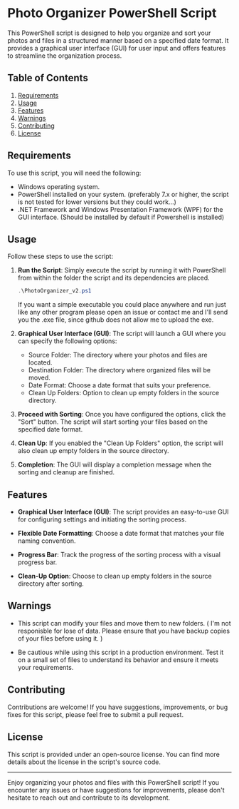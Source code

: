 # Photo Organizer PowerShell Script

This PowerShell script is designed to help you organize and sort your photos and files in a structured manner based on a specified date format. It provides a graphical user interface (GUI) for user input and offers features to streamline the organization process.

## Table of Contents

1. [Requirements](#requirements)
2. [Usage](#usage)
3. [Features](#features)
4. [Warnings](#warnings)
5. [Contributing](#contributing)
6. [License](#license)

## Requirements

To use this script, you will need the following:

- Windows operating system.
- PowerShell installed on your system. (preferably 7.x or higher, the script is not tested for lower versions but they could work...)
- .NET Framework and Windows Presentation Framework (WPF) for the GUI interface. (Should be installed by default if Powershell is installed)

## Usage

Follow these steps to use the script:

1. **Run the Script**: Simply execute the script by running it with PowerShell from within the folder the script and its dependencies are placed.

   ```powershell
   .\PhotoOrganizer_v2.ps1
   ```

   If you want a simple executable you could place anywhere and run just like any other program please open an issue or contact me and I'll send you the .exe file, since github does not allow me to upload the exe.

2. **Graphical User Interface (GUI)**: The script will launch a GUI where you can specify the following options:

   - Source Folder: The directory where your photos and files are located.
   - Destination Folder: The directory where organized files will be moved.
   - Date Format: Choose a date format that suits your preference.
   - Clean Up Folders: Option to clean up empty folders in the source directory.

3. **Proceed with Sorting**: Once you have configured the options, click the "Sort" button. The script will start sorting your files based on the specified date format.

4. **Clean Up**: If you enabled the "Clean Up Folders" option, the script will also clean up empty folders in the source directory.

5. **Completion**: The GUI will display a completion message when the sorting and cleanup are finished.

## Features

- **Graphical User Interface (GUI)**: The script provides an easy-to-use GUI for configuring settings and initiating the sorting process.

- **Flexible Date Formatting**: Choose a date format that matches your file naming convention.

- **Progress Bar**: Track the progress of the sorting process with a visual progress bar.

- **Clean-Up Option**: Choose to clean up empty folders in the source directory after sorting.

## Warnings

- This script can modify your files and move them to new folders. ( I'm not responisble for lose of data. Please ensure that you have backup copies of your files before using it. )

- Be cautious while using this script in a production environment. Test it on a small set of files to understand its behavior and ensure it meets your requirements.

## Contributing

Contributions are welcome! If you have suggestions, improvements, or bug fixes for this script, please feel free to submit a pull request.

## License

This script is provided under an open-source license. You can find more details about the license in the script's source code.

---

Enjoy organizing your photos and files with this PowerShell script! If you encounter any issues or have suggestions for improvements, please don't hesitate to reach out and contribute to its development.